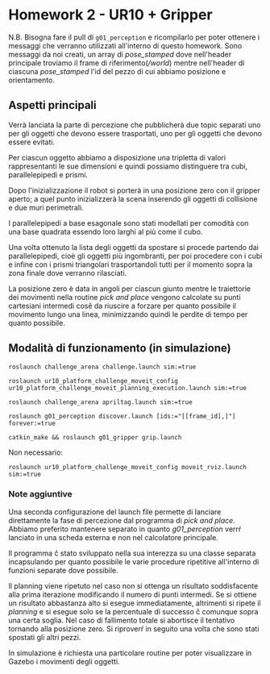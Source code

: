 # Homework 2 - UR10 + Gripper
N.B. Bisogna fare il pull di `g01_perception` e ricompilarlo per poter ottenere i messaggi che verranno utilizzati all'interno di questo homework. Sono messaggi da noi creati, un array di *pose_stamped* dove nell'header principale troviamo il frame di riferimento(*/world*) mentre nell'header di ciascuna *pose_stamped* l'id del pezzo di cui abbiamo posizione e orientamento.

## Aspetti principali
Verrà lanciata la parte di percezione che pubblicherà due topic separati uno per gli oggetti che devono essere trasportati, uno per gli oggetti che devono essere evitati.

Per ciascun oggetto abbiamo a disposizione una tripletta di valori rappresentanti le sue dimensioni e quindi possiamo distinguere tra cubi, parallelepipedi e prismi.

Dopo l'inizializzazione il robot si porterà in una posizione zero con il gripper aperto; a quel punto inizializzerà la scena inserendo gli oggetti di collisione e due muri perimetrali.

I parallelepipedi a base esagonale sono stati modellati per comodità con una base quadrata essendo loro larghi al più come il cubo. 

Una volta ottenuto la lista degli oggetti da spostare si procede partendo dai parallelepipedi, cioè gli oggetti più ingombranti, per poi procedere con i cubi e infine con i prismi triangolari trasportandoli tutti per il momento sopra la zona finale dove verranno rilasciati.

La posizione zero è data in angoli per ciascun giunto mentre le traiettorie dei movimenti nella routine *pick and place* vengono calcolate su punti cartesiani intermedi cosě da riuscire a forzare per quanto possibile il movimento lungo una linea, minimizzando quindi le perdite di tempo per quanto possibile.

## Modalità di funzionamento (in simulazione)

```
roslaunch challenge_arena challenge.launch sim:=true
```

```
roslaunch ur10_platform_challenge_moveit_config ur10_platform_challenge_moveit_planning_execution.launch sim:=true
```

```
roslaunch challenge_arena apriltag.launch sim:=true
```

```
roslaunch g01_perception discover.launch [ids:="[[frame_id],]"] forever:=true
```

```
catkin_make && roslaunch g01_gripper grip.launch
```


Non necessario:
```
roslaunch ur10_platform_challenge_moveit_config moveit_rviz.launch sim:=true
```
### Note aggiuntive

Una seconda configurazione del launch file permette di lanciare direttamente la fase di percezione dal programma di *pick and place*. Abbiamo preferito mantenere separato in quanto *g01_perception* verrŕ lanciato in una scheda esterna e non nel calcolatore principale.

Il programma č stato sviluppato nella sua interezza su una classe separata incapsulando per quanto possibile le varie procedure ripetitive all'interno di funzioni separate dove possibile.

Il planning viene ripetuto nel caso non si ottenga un risultato soddisfacente alla prima iterazione modificando il numero di punti intermedi. Se si ottiene un risultato abbastanza alto si esegue immediatamente, altrimenti si ripete il *planning* e si esegue solo se la percentuale di successo č comunque sopra una certa soglia. 
Nel caso di fallimento totale si abortisce il tentativo tornando alla posizione zero. Si riproverŕ in seguito una volta che sono stati spostati gli altri pezzi.

In simulazione è richiesta una particolare routine per poter visualizzare in Gazebo i movimenti degli oggetti.
